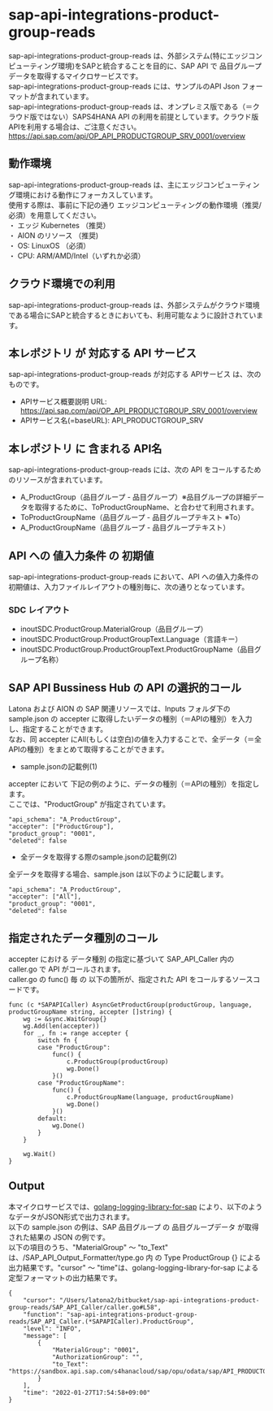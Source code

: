 # sap-api-integrations-product-group-reads
sap-api-integrations-product-group-reads は、外部システム(特にエッジコンピューティング環境)をSAPと統合することを目的に、SAP API で 品目グループデータを取得するマイクロサービスです。    
sap-api-integrations-product-group-reads には、サンプルのAPI Json フォーマットが含まれています。   
sap-api-integrations-product-group-reads は、オンプレミス版である（＝クラウド版ではない）SAPS4HANA API の利用を前提としています。クラウド版APIを利用する場合は、ご注意ください。   
https://api.sap.com/api/OP_API_PRODUCTGROUP_SRV_0001/overview

## 動作環境  
sap-api-integrations-product-group-reads は、主にエッジコンピューティング環境における動作にフォーカスしています。  
使用する際は、事前に下記の通り エッジコンピューティングの動作環境（推奨/必須）を用意してください。  
・ エッジ Kubernetes （推奨）    
・ AION のリソース （推奨)    
・ OS: LinuxOS （必須）    
・ CPU: ARM/AMD/Intel（いずれか必須）　　

## クラウド環境での利用
sap-api-integrations-product-group-reads は、外部システムがクラウド環境である場合にSAPと統合するときにおいても、利用可能なように設計されています。  

## 本レポジトリ が 対応する API サービス
sap-api-integrations-product-group-reads が対応する APIサービス は、次のものです。

* APIサービス概要説明 URL: https://api.sap.com/api/OP_API_PRODUCTGROUP_SRV_0001/overview  
* APIサービス名(=baseURL): API_PRODUCTGROUP_SRV

## 本レポジトリ に 含まれる API名
sap-api-integrations-product-group-reads には、次の API をコールするためのリソースが含まれています。  

* A_ProductGroup（品目グループ - 品目グループ）※品目グループの詳細データを取得するために、ToProductGroupName、と合わせて利用されます。
* ToProductGroupName（品目グループ - 品目グループテキスト ※To）
* A_ProductGroupName（品目グループ - 品目グループテキスト）

## API への 値入力条件 の 初期値
sap-api-integrations-product-group-reads において、API への値入力条件の初期値は、入力ファイルレイアウトの種別毎に、次の通りとなっています。  

### SDC レイアウト

* inoutSDC.ProductGroup.MaterialGroup（品目グループ）
* inoutSDC.ProductGroup.ProductGroupText.Language（言語キー）
* inoutSDC.ProductGroup.ProductGroupText.ProductGroupName（品目グループ名称）

## SAP API Bussiness Hub の API の選択的コール

Latona および AION の SAP 関連リソースでは、Inputs フォルダ下の sample.json の accepter に取得したいデータの種別（＝APIの種別）を入力し、指定することができます。  
なお、同 accepter にAll(もしくは空白)の値を入力することで、全データ（＝全APIの種別）をまとめて取得することができます。  

* sample.jsonの記載例(1)  

accepter において 下記の例のように、データの種別（＝APIの種別）を指定します。  
ここでは、"ProductGroup" が指定されています。

```
"api_schema": "A_ProductGroup",
"accepter": ["ProductGroup"],
"product_group": "0001",
"deleted": false
```
  
* 全データを取得する際のsample.jsonの記載例(2)  

全データを取得する場合、sample.json は以下のように記載します。  

```
"api_schema": "A_ProductGroup",
"accepter": ["All"],
"product_group": "0001",
"deleted": false
```

## 指定されたデータ種別のコール

accepter における データ種別 の指定に基づいて SAP_API_Caller 内の caller.go で API がコールされます。  
caller.go の func() 毎 の 以下の箇所が、指定された API をコールするソースコードです。  

```
func (c *SAPAPICaller) AsyncGetProductGroup(productGroup, language, productGroupName string, accepter []string) {
	wg := &sync.WaitGroup{}
	wg.Add(len(accepter))
	for _, fn := range accepter {
		switch fn {
		case "ProductGroup":
			func() {
				c.ProductGroup(productGroup)
				wg.Done()
			}()
		case "ProductGroupName":
			func() {
				c.ProductGroupName(language, productGroupName)
				wg.Done()
			}()
		default:
			wg.Done()
		}
	}

	wg.Wait()
}
```
## Output  
本マイクロサービスでは、[golang-logging-library-for-sap](https://github.com/latonaio/golang-logging-library-for-sap) により、以下のようなデータがJSON形式で出力されます。  
以下の sample.json の例は、SAP 品目グループ の 品目グループデータ が取得された結果の JSON の例です。  
以下の項目のうち、"MaterialGroup" ～ "to_Text" は、/SAP_API_Output_Formatter/type.go 内 の Type ProductGroup {} による出力結果です。"cursor" ～ "time"は、golang-logging-library-for-sap による 定型フォーマットの出力結果です。  

```
{
	"cursor": "/Users/latona2/bitbucket/sap-api-integrations-product-group-reads/SAP_API_Caller/caller.go#L58",
	"function": "sap-api-integrations-product-group-reads/SAP_API_Caller.(*SAPAPICaller).ProductGroup",
	"level": "INFO",
	"message": [
		{
			"MaterialGroup": "0001",
			"AuthorizationGroup": "",
			"to_Text": "https://sandbox.api.sap.com/s4hanacloud/sap/opu/odata/sap/API_PRODUCTGROUP_SRV/A_ProductGroup('0001')/to_Text"
		}
	],
	"time": "2022-01-27T17:54:58+09:00"
}
```
